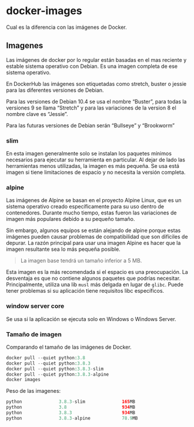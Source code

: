 # docker-images

Cual es la diferencia con las imágenes de Docker.

## Imagenes

Las imágenes de docker por lo regular están basadas en el mas reciente y estable sistema operativo con Debian. Es una imagen completa de ese sistema operativo.

En DockerHub las imágenes son etiquetadas como stretch, buster o jessie para las diferentes versiones de Debian. 

Para las versiones de Debian 10.4 se usa el nombre “Buster”, para todas la versiones 9 se llama “Stretch” y para las variaciones de la version 8 el nombre clave es “Jessie”.

Para las futuras versiones de Debian serán “Bullseye” y “Brookworm”

### slim 
En esta imagen generalmente solo se instalan los paquetes mínimos necesarios para ejecutar su herramienta en particular. Al dejar de lado las herramientas menos utilizadas, la imagen es más pequeña. Se usa está imagen si tiene limitaciones de espacio y no necesita la versión completa.

### alpine 
Las imágenes de Alpine se basan en el proyecto Alpine Linux, que es un sistema operativo creado específicamente para su uso dentro de contenedores. Durante mucho tiempo, estas fueron las variaciones de imagen más populares debido a su pequeño tamaño. 

Sin embargo, algunos equipos se están alejando de alpine porque estas imágenes pueden causar problemas de compatibilidad que son difíciles de depurar. La razón principal para usar una imagen Alpine es hacer que la imagen resultante sea lo más pequeña posible. 

> La imagen base tendrá un tamaño inferior a 5 MB. 

Esta imagen es la más recomendada si el espacio es una preocupación. La desventaja es que no contiene algunos paquetes que podrías necesitar. Principalmente, utiliza una lib `musl` más delgada en lugar de `glibc`. Puede tener problemas si su aplicación tiene requisitos libc específicos.

### window server core 

Se usa si la aplicación se ejecuta solo en Windows o Windows Server.

### Tamaño de imagen

Comparando el tamaño de las imágenes de Docker.

```php
docker pull --quiet python:3.8
docker pull --quiet python:3.8.3
docker pull --quiet python:3.8.3-slim
docker pull --quiet python:3.8.3-alpine
docker images 
```

Peso de las imagenes:

```php
python				3.8.3-slim				165MB
python				3.8						934MB
python				3.8.3					934MB
python				3.8.3-alpine			78.9MB
```
